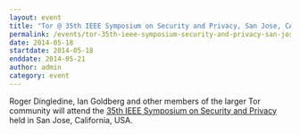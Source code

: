 ```yaml
---
layout: event
title: "Tor @ 35th IEEE Symposium on Security and Privacy, San Jose, CA"
permalink: /events/tor-35th-ieee-symposium-security-and-privacy-san-josa-ca
date: 2014-05-18
startdate: 2014-05-18
enddate: 2014-05-21
author: admin
category: event
---
```


Roger Dingledine, Ian Goldberg and other members of the larger Tor community will attend the [35th IEEE Symposium on Security and Privacy](http://www.ieee-security.org/TC/SP2014/) held in San Jose, California, USA.

